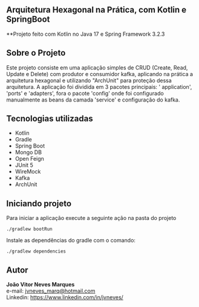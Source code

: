 ## Arquitetura Hexagonal na Prática, com Kotlin e SpringBoot

**Projeto feito com Kotlin no Java 17 e Spring Framework 3.2.3

## Sobre o Projeto

Este projeto consiste em uma aplicação simples de CRUD (Create, Read, Update e Delete) com produtor e consumidor kafka,
aplicando na prática a arquitetura hexagonal e
utilizando "ArchUnit" para proteção dessa arquitetura. A aplicação foi dividida em 3 pacotes principais: '
application', 'ports' e 'adapters', fora o pacote 'config' onde foi configurado manualmente as beans da camada 'service'
e configuração do kafka.

## Tecnologias utilizadas

- Kotlin
- Gradle
- Spring Boot
- Mongo DB
- Open Feign
- JUnit 5
- WireMock
- Kafka
- ArchUnit

## Iniciando projeto

Para iniciar a aplicação execute a seguinte ação na pasta do projeto

    ./gradlew bootRun

Instale as dependências do gradle com o comando:

    ./gradlew dependencies

## Autor

**João Vitor Neves Marques** <br>
e-mail: jvneves_marq@hotmail.com <br>
Linkedin: https://www.linkedin.com/in/jvneves/
